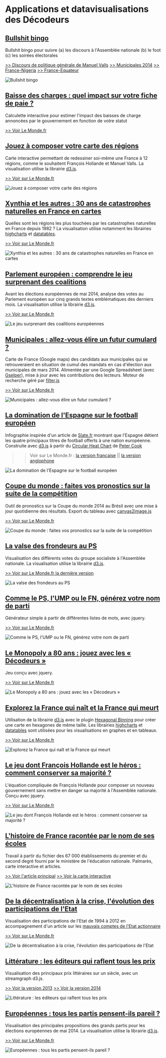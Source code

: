 # Applications et datavisualisations des Décodeurs

## [Bullshit bingo](bullshit-bingo) ##
Bullshit bingo pour suivre (a) les discours à l'Assemblée nationale (b) le foot (c) les soirées électorales

[>> Discours de politique générale de Manuel Valls](http://www.lemonde.fr/les-decodeurs/visuel/2014/04/08/jouez-au-bingo-du-discours-de-politique-generale-de-manuel-valls_4397625_4355770.html)
[>> Municipales 2014](http://www.lemonde.fr/les-decodeurs/visuel/2014/03/30/suivez-la-soiree-electorale-avec-le-munibingo_4392304_4355770.html)
[>> France-Nigeria](http://www.lemonde.fr/coupe-du-monde/visuel/2014/06/30/jouez-au-bingo-du-match-france-nigeria_4448140_1616627.html)
[>> France-Equateur](http://www.lemonde.fr/les-decodeurs/visuel/2014/06/25/jouez-au-bingo-du-match-france-equateur_4445325_4355770.html)

![Bullshit bingo](bullshit-bingo/illustr.png "Bullshit bingo")

## [Baisse des charges : quel impact sur votre fiche de paie ?](calculette-fiche-de-paie)
Calculette interactive pour estimer l'impact des baisses de charge annoncées par le gouvernement en fonction de votre statut

[>> Voir Le Monde.fr](http://www.lemonde.fr/les-decodeurs/visuel/2014/04/29/baisse-des-charges-quel-impact-sur-votre-fiche-de-paie_4408955_4355770.html)


## [Jouez à composer votre carte des régions](carte-regions) ##
Carte interactive permettant de redessiner soi-même une France à 12 régions, comme le souhaitent François Hollande et Manuel Valls. La visualisation utilise la librairie [d3.js](http://d3js.org).

[>> Voir sur Le Monde.fr](http://www.lemonde.fr/les-decodeurs/visuel/2014/04/18/et-vous-comment-reduiriez-vous-la-france-a-12-regions_4403491_4355770.html)

![Jouez à composer votre carte des régions](carte-regions/illustr.png "Jouez à composer votre carte des régions")


## [Xynthia et les autres : 30 ans de catastrophes naturelles en France en cartes](catastrophes-naturelles) ##
Quelles sont les régions les plus touchées par les catastrophes naturelles en France depuis 1982 ? La visualisation utilise notamment les librairies [highcharts](http://highcharts.com) et [datatables](http://datatables.net).

[>> Voir sur Le Monde.fr](http://www.lemonde.fr/les-decodeurs/visuel/2014/12/12/au-dela-de-xynthia-trente-ans-de-catastrophes-naturelles-en-cartes_4539499_4355770.html)

![Xynthia et les autres : 30 ans de catastrophes naturelles en France en cartes](catastrophes-naturelles/illustr.png "Jouez à composer votre carte des régions")


## [Parlement européen : comprendre le jeu surprenant des coalitions](coalitions-parlement-europeen) ##
Avant les élections européennes de mai 2014, analyse des votes au Parlement européen sur cinq grands textes emblématiques des derniers mois. La visualisation utilise la librairie [d3.js](http://d3js.org).

[>> Voir sur Le Monde.fr](http://www.lemonde.fr/les-decodeurs/visuel/2014/12/12/au-dela-de-xynthia-trente-ans-de-catastrophes-naturelles-en-cartes_4539499_4355770.html)

![Le jeu surprenant des coalitions européennes](coalitions-parlement-europeen/illustr.png "Le jeu surprenant des coalitions européennes")


## [Municipales : allez-vous élire un futur cumulard ?](cumulards-municipales) ##
Carte de France (Google maps) des candidats aux municipales qui se retrouveraient en situation de cumul des mandats en cas d'élection aux municipales de mars 2014. Alimentée par une Google Spreadsheet (avec [Gselper](https://github.com/Pirhoo/LODP/tree/master/Gselper)), mise à jour avec les contributions des lecteurs. Moteur de recherche géré par [filter.js](https://github.com/jiren/filter.js)

[>> Voir sur Le Monde.fr](http://www.lemonde.fr/municipales/visuel/2014/02/28/municipales-allez-vous-elire-un-futur-cumulard_4368751_1828682.html)

![Municipales : allez-vous élire un futur cumulard ?](cumulards-municipales/illustr.png "Municipales : allez-vous élire un futur cumulard ?")


## [La domination de l'Espagne sur le football européen](foot-espagne) ##
Infographie inspirée d'un article de [Slate.fr](http://www.slate.fr/sports/87183/football-espagne-trophees-monde) montrant que l'Espagne détient les quatre principaux titres de football offerts à une nation européenne. Construite avec [d3.js](http://d3js.org) à partir du [Circular Heat Chart](https://github.com/prcweb/d3-circularheat) de [Peter Cook](https://github.com/prcweb)

>> Voir sur Le Monde.fr : [la version française](http://www.lemonde.fr/sport/visuel/2014/05/25/la-domination-de-l-espagne-sur-le-foot-europeen_4425329_3242.html) || [la version anglophone](http://www.lemonde.fr/sport/visuel/2014/05/25/la-domination-de-l-espagne-sur-le-foot-europeen_4425329_3242.html)

![La domination de l'Espagne sur le football européen](foot-espagne/illustr.png "La domination de l'Espagne sur le football européen")


## [Coupe du monde : faites vos pronostics sur la suite de la compétition](foot-pronotics) ##
Outil de pronostics sur la Coupe du monde 2014 au Brésil avec une mise à jour quotidienne des résultats. Export du tableau avec [canvas2image.js](http://www.nihilogic.dk/labs/canvas2image/)

[>> Voir sur Le Monde.fr](http://www.lemonde.fr/les-decodeurs/visuel/2014/06/14/coupe-du-monde-faites-vos-pronostics-sur-la-suite-de-la-competition_4438319_4355770.html)

![Coupe du monde : faites vos pronostics sur la suite de la compétition](foot-pronotics/illustr.png "Coupe du monde : faites vos pronostics sur la suite de la compétition")


## [La valse des frondeurs au PS](frondeurs-ps) ##
Visualisation des différents votes du groupe socialiste à l'Assemblée nationale. La visualisation utilise la librairie [d3.js](http://d3js.org).

[>> Voir sur Le Monde.fr la dernière version](http://www.lemonde.fr/les-decodeurs/visuel/2014/09/16/vote-de-confiance-qu-ont-vote-les-frondeurs_4488629_4355770.html)

![La valse des frondeurs au PS](frondeurs-ps/illustr.png "La valse des frondeurs au PS")


## [Comme le PS, l'UMP ou le FN, générez votre nom de parti](generateur-noms-partis) ##
Générateur simple à partir de différentes listes de mots, avec jquery.

[>> Voir sur Le Monde.fr](http://www.lemonde.fr/les-decodeurs/article/2014/10/25/comme-le-ps-l-ump-ou-le-fn-generez-votre-nom-de-parti_4512206_4355770.html)

![Comme le PS, l'UMP ou le FN, générez votre nom de parti](generateur-noms-partis/illustr.png "Comme le PS, l'UMP ou le FN, générez votre nom de parti")


## [Le Monopoly a 80 ans : jouez avec les « Décodeurs »](monopoly) ##
Jeu conçu avec jquery.

[>> Voir sur Le Monde.fr](http://www.lemonde.fr/les-decodeurs/visuel/2015/03/07/jouez-au-monopoly-des-decodeurs_4587464_4355770.html)

![Le Monopoly a 80 ans : jouez avec les « Décodeurs »](monopoly/illustr.png "Le Monopoly a 80 ans : jouez avec les « Décodeurs »")


## [Explorez la France qui naît et la France qui meurt](naissances-morts) ##
Utilisation de la librairie [d3.js](http://d3js.org) avec le plugin [Hexagonal Binning](https://github.com/d3/d3-plugins/tree/master/hexbin) pour créer une carte en hexagones de même taille. Les librairies [highcharts](http://highcharts.com) et [datatables](http://datatables.net) sont utilisées pour les visualisations en graphes et en tableaux.

[>> Voir sur Le Monde.fr](http://www.lemonde.fr/les-decodeurs/visuel/2014/11/13/explorez-la-france-qui-nait-et-la-france-qui-meurt_4523195_4355770.html)

![Explorez la France qui naît et la France qui meurt](naissances-morts/illustr.png "Explorez la France qui naît et la France qui meurt")


## [Le jeu dont François Hollande est le héros : comment conserver sa majorité ?](newsgame-hollande) ##
L'équation compliquée de François Hollande pour composer un nouveau gouvernement sans mettre en danger sa majorité à l'Assemblée nationale. Conçu avec jquery.

[>> Voir sur Le Monde.fr](http://www.lemonde.fr/les-decodeurs/visuel/2014/04/07/nouveau-gouvernement-aidez-francois-hollande-a-conserver-sa-majorite_4396716_4355770.html)

![Le jeu dont François Hollande est le héros : comment conserver sa majorité ?](newsgame-hollande/illustr.png "Le jeu dont François Hollande est le héros : comment conserver sa majorité ?")


## [L'histoire de France racontée par le nom de ses écoles](noms-ecoles) ##
Travail à partir du fichier des 67 000 établissements du premier et du second degré fourni par le ministère de l'éducation nationale. Palmarès, carte interactive et articles.

[>> Voir l'article principal](http://www.lemonde.fr/les-decodeurs/article/2015/04/18/de-jules-ferry-a-pierre-perret-l-etonnant-palmares-des-noms-d-ecoles-de-colleges-et-de-lycees-en-france_4613091_4355770.html)
[>> Voir la carte interactive](http://www.lemonde.fr/les-decodeurs/visuel/2015/04/18/carte-le-nom-de-votre-ancienne-ecole-est-il-repandu_4617631_4355770.html)

![L'histoire de France racontée par le nom de ses écoles](noms-ecoles/illustr.png "L'histoire de France racontée par le nom de ses écoles")


## [De la décentralisation à la crise, l'évolution des participations de l'Etat](participations-etat) ##
Visualisation des participations de l'Etat de 1994 à 2012 en accompagnement d'un article sur les [mauvais comptes de l'Etat actionnaire](http://www.lemonde.fr/les-decodeurs/article/2014/11/04/participations-les-mauvais-comptes-de-l-etat-actionnaire_4509167_4355770.html)

[>> Voir sur Le Monde.fr](http://www.lemonde.fr/les-decodeurs/visuel/2014/11/04/de-la-decentralisation-a-la-crise-l-evolution-des-participations-de-l-etat_4517740_4355770.html)

![De la décentralisation à la crise, l'évolution des participations de l'Etat](participations-etat/illustr.png "De la décentralisation à la crise, l'évolution des participations de l'Etat")


## [Littérature : les éditeurs qui raflent tous les prix](prix-litteraires) ##
Visualisation des principaux prix littéraires sur un siècle, avec un streamgraph d3.js.

[>> Voir la version 2013](http://www.lemonde.fr/livres/visuel/2013/11/30/prix-litteraires-les-maisons-d-edition-qui-regnent-sur-les-classements_3523087_3260.html)
[>> Voir la version 2014](http://www.lemonde.fr/les-decodeurs/visuel/2014/11/20/un-siecle-de-prix-litteraires-maison-par-maison_4526292_4355770.html)

![Littérature : les éditeurs qui raflent tous les prix](prix-litteraires/illustr.png "Littérature : les éditeurs qui raflent tous les prix")



## [Européennes : tous les partis pensent-ils pareil ?](programmes-europeennes-2014) ##
Visualisation des principales propositions des grands partis pour les élections européennes de mai 2014. La visualisation utilise la librairie [d3.js](http://d3js.org).

[>> Voir sur Le Monde.fr](http://www.lemonde.fr/les-decodeurs/visuel/2014/05/15/europeennes-tous-les-partis-pensent-ils-pareil_4419636_4355770.html)

![Européennes : tous les partis pensent-ils pareil ?](programmes-europeennes-2014/illustr.png "Européennes : tous les partis pensent-ils pareil ?")